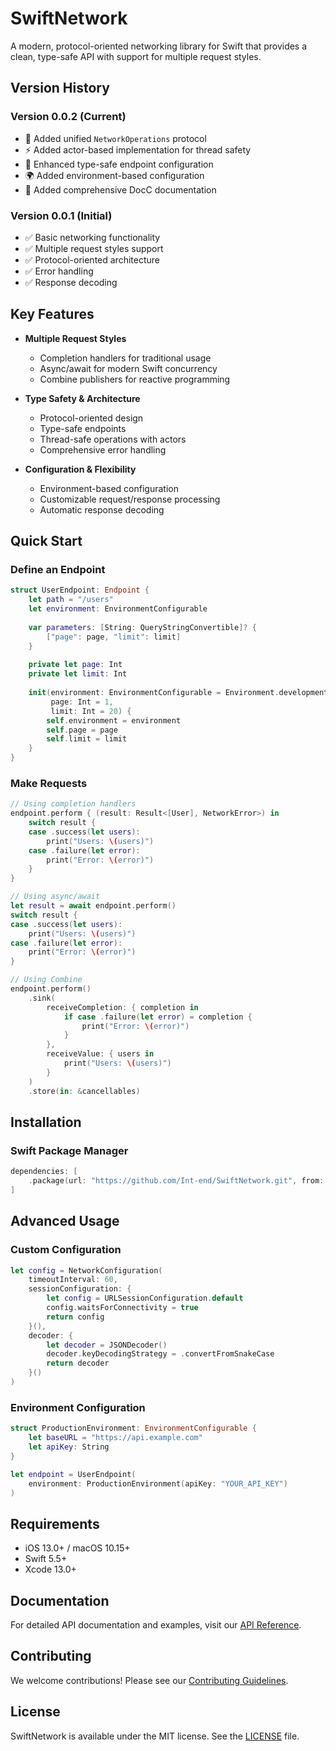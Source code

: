 # SwiftNetwork

A modern, protocol-oriented networking library for Swift that provides a clean, type-safe API with support for multiple request styles.

## Version History

### Version 0.0.2 (Current)
- 🔄 Added unified `NetworkOperations` protocol
- ⚡️ Added actor-based implementation for thread safety
- 🎯 Enhanced type-safe endpoint configuration
- 🌍 Added environment-based configuration
- 📝 Added comprehensive DocC documentation

### Version 0.0.1 (Initial)
- ✅ Basic networking functionality
- ✅ Multiple request styles support
- ✅ Protocol-oriented architecture
- ✅ Error handling
- ✅ Response decoding

## Key Features

- **Multiple Request Styles**
  - Completion handlers for traditional usage
  - Async/await for modern Swift concurrency
  - Combine publishers for reactive programming

- **Type Safety & Architecture**
  - Protocol-oriented design
  - Type-safe endpoints
  - Thread-safe operations with actors
  - Comprehensive error handling

- **Configuration & Flexibility**
  - Environment-based configuration
  - Customizable request/response processing
  - Automatic response decoding

## Quick Start

### Define an Endpoint

```swift
struct UserEndpoint: Endpoint {
    let path = "/users"
    let environment: EnvironmentConfigurable
    
    var parameters: [String: QueryStringConvertible]? {
        ["page": page, "limit": limit]
    }
    
    private let page: Int
    private let limit: Int
    
    init(environment: EnvironmentConfigurable = Environment.development,
         page: Int = 1,
         limit: Int = 20) {
        self.environment = environment
        self.page = page
        self.limit = limit
    }
}
```

### Make Requests

```swift
// Using completion handlers
endpoint.perform { (result: Result<[User], NetworkError>) in
    switch result {
    case .success(let users):
        print("Users: \(users)")
    case .failure(let error):
        print("Error: \(error)")
    }
}

// Using async/await
let result = await endpoint.perform()
switch result {
case .success(let users):
    print("Users: \(users)")
case .failure(let error):
    print("Error: \(error)")
}

// Using Combine
endpoint.perform()
    .sink(
        receiveCompletion: { completion in
            if case .failure(let error) = completion {
                print("Error: \(error)")
            }
        },
        receiveValue: { users in
            print("Users: \(users)")
        }
    )
    .store(in: &cancellables)
```

## Installation

### Swift Package Manager

```swift
dependencies: [
    .package(url: "https://github.com/Int-end/SwiftNetwork.git", from: "0.0.2")
]
```

## Advanced Usage

### Custom Configuration

```swift
let config = NetworkConfiguration(
    timeoutInterval: 60,
    sessionConfiguration: {
        let config = URLSessionConfiguration.default
        config.waitsForConnectivity = true
        return config
    }(),
    decoder: {
        let decoder = JSONDecoder()
        decoder.keyDecodingStrategy = .convertFromSnakeCase
        return decoder
    }()
)
```

### Environment Configuration

```swift
struct ProductionEnvironment: EnvironmentConfigurable {
    let baseURL = "https://api.example.com"
    let apiKey: String
}

let endpoint = UserEndpoint(
    environment: ProductionEnvironment(apiKey: "YOUR_API_KEY")
)
```

## Requirements

- iOS 13.0+ / macOS 10.15+
- Swift 5.5+
- Xcode 13.0+

## Documentation

For detailed API documentation and examples, visit our [API Reference](docs/API.md).

## Contributing

We welcome contributions! Please see our [Contributing Guidelines](CONTRIBUTING.md).

## License

SwiftNetwork is available under the MIT license. See the [LICENSE](LICENSE) file.
